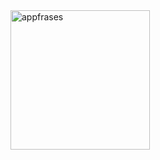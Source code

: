 <img width="223" alt="appfrases" src="https://user-images.githubusercontent.com/115116514/236022039-d4140183-d8d0-472d-9d4d-a5b0c1a45d96.PNG">
